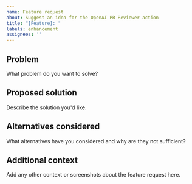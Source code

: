 ```yaml
---
name: Feature request
about: Suggest an idea for the OpenAI PR Reviewer action
title: "[Feature]: "
labels: enhancement
assignees: ''
---
```


## Problem
What problem do you want to solve?

## Proposed solution
Describe the solution you'd like.

## Alternatives considered
What alternatives have you considered and why are they not sufficient?

## Additional context
Add any other context or screenshots about the feature request here.
